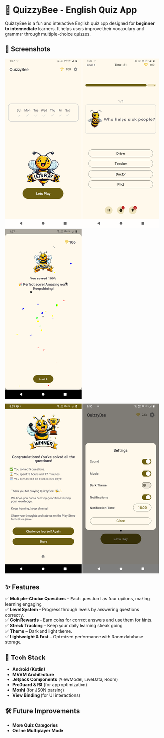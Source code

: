 # 🐝 QuizzyBee - English Quiz App

QuizzyBee is a fun and interactive English quiz app designed for **beginner to intermediate** learners. It helps users improve their vocabulary and grammar through multiple-choice quizzes.

## 📸 Screenshots
<img src="screenshots/home_light.png" width="250">  <img src="screenshots/quiz_screen.png" width="250">  <img src="screenshots/level_complete.png" width="250">

<img src="screenshots/game_complete.png" width="250">  <img src="screenshots/settings_screen.png" width="250">


## ✨ Features

✅ **Multiple-Choice Questions** – Each question has four options, making learning engaging.  
✅ **Level System** – Progress through levels by answering questions correctly.  
✅ **Coin Rewards** – Earn coins for correct answers and use them for hints.  
✅ **Streak Tracking** – Keep your daily learning streak going!   
✅ **Theme** – Dark and light theme.  
✅ **Lightweight & Fast** – Optimized performance with Room database storage.  

## 📱 Tech Stack

- **Android (Kotlin)**
- **MVVM Architecture**
- **Jetpack Components** (ViewModel, LiveData, Room)
- **ProGuard & R8** (for app optimization)
- **Moshi** (for JSON parsing)
- **View Binding** (for UI interactions)

## 🛠️ Future Improvements
- **More Quiz Categories**
- **Online Multiplayer Mode**
